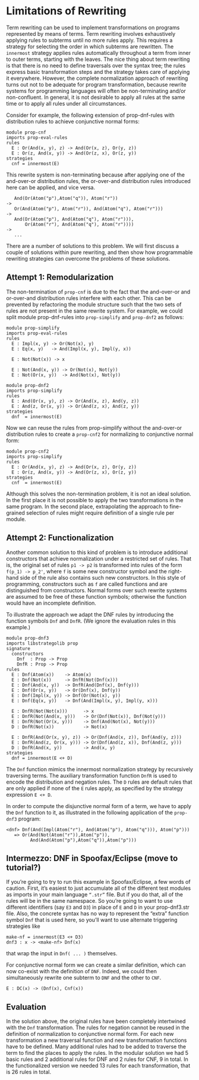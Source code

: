 # Limitations of Rewriting

Term rewriting can be used to implement transformations on programs represented by means of terms.
Term rewriting involves exhaustively applying rules to subterms until no more rules apply.
This requires a strategy for selecting the order in which subterms are rewritten.
The `innermost` strategy applies rules automatically throughout a term from inner to outer terms, starting with the leaves.
The nice thing about term rewriting is that there is no need to define traversals over the syntax tree; the rules express basic transformation steps and the strategy takes care of applying it everywhere.
However, the complete normalization approach of rewriting turns out not to be adequate for program transformation, because rewrite systems for programming languages will often be non-terminating and/or non-confluent.
In general, it is not desirable to apply all rules at the same time or to apply all rules under all circumstances.

Consider for example, the following extension of prop-dnf-rules with distribution rules to achieve conjunctive normal forms:

```stratego
module prop-cnf
imports prop-eval-rules
rules
  E : Or(And(x, y), z) -> And(Or(x, z), Or(y, z))
  E : Or(z, And(x, y)) -> And(Or(z, x), Or(z, y))
strategies
  cnf = innermost(E)
```

This rewrite system is non-terminating because after applying one of the and-over-or distribution rules, the or-over-and distribution rules introduced here can be applied, and vice versa.

```stratego
   And(Or(Atom("p"),Atom("q")), Atom("r"))
->
   Or(And(Atom("p"), Atom("r")), And(Atom("q"), Atom("r")))
->
   And(Or(Atom("p"), And(Atom("q"), Atom("r"))),
       Or(Atom("r"), And(Atom("q"), Atom("r"))))
->
   ...
```

There are a number of solutions to this problem.
We will first discuss a couple of solutions within pure rewriting, and then show how programmable rewriting strategies can overcome the problems of these solutions.


## Attempt 1: Remodularization

The non-termination of `prop-cnf` is due to the fact that the and-over-or and or-over-and distribution rules interfere with each other.
This can be prevented by refactoring the module structure such that the two sets of rules are not present in the same rewrite system.
For example, we could split module prop-dnf-rules into `prop-simplify` and `prop-dnf2` as follows:

```stratego
module prop-simplify
imports prop-eval-rules
rules
  E : Impl(x, y) -> Or(Not(x), y)
  E : Eq(x, y)   -> And(Impl(x, y), Impl(y, x))

  E : Not(Not(x)) -> x

  E : Not(And(x, y)) -> Or(Not(x), Not(y))
  E : Not(Or(x, y))  -> And(Not(x), Not(y))
```

```stratego
module prop-dnf2
imports prop-simplify
rules
  E : And(Or(x, y), z) -> Or(And(x, z), And(y, z))
  E : And(z, Or(x, y)) -> Or(And(z, x), And(z, y))
strategies
  dnf  = innermost(E)
```

Now we can reuse the rules from prop-simplify without the and-over-or distribution rules to create a `prop-cnf2` for normalizing to conjunctive normal form:


```stratego
module prop-cnf2
imports prop-simplify
rules
  E : Or(And(x, y), z) -> And(Or(x, z), Or(y, z))
  E : Or(z, And(x, y)) -> And(Or(z, x), Or(z, y))
strategies
  cnf  = innermost(E)
```

Although this solves the non-termination problem, it is not an ideal solution.
In the first place it is not possible to apply the two transformations in the same program.
In the second place, extrapolating the approach to fine-grained selection of rules might require definition of a single rule per module.

## Attempt 2: Functionalization

Another common solution to this kind of problem is to introduce additional constructors that achieve normalization under a restricted set of rules.
That is, the original set of rules `p1 -> p2` is transformed into rules of the form `f(p_1) -> p_2'`, where `f` is some new constructor symbol and the right-hand side of the rule also contains such new constructors.
In this style of programming, constructors such as `f` are called functions and are distinguished from constructors.
Normal forms over such rewrite systems are assumed to be free of these function symbols; otherwise the function would have an incomplete definition.

To illustrate the approach we adapt the DNF rules by introducing the function symbols `Dnf` and `DnfR`.
(We ignore the evaluation rules in this example.)

```stratego
module prop-dnf3
imports libstrategolib prop
signature
  constructors
    Dnf  : Prop -> Prop
    DnfR : Prop -> Prop
rules
  E : Dnf(Atom(x))    -> Atom(x)
  E : Dnf(Not(x))     -> DnfR(Not(Dnf(x)))
  E : Dnf(And(x, y))  -> DnfR(And(Dnf(x), Dnf(y)))
  E : Dnf(Or(x, y))   -> Or(Dnf(x), Dnf(y))
  E : Dnf(Impl(x, y)) -> Dnf(Or(Not(x), y))
  E : Dnf(Eq(x, y))   -> Dnf(And(Impl(x, y), Impl(y, x)))

  E : DnfR(Not(Not(x)))      -> x
  E : DnfR(Not(And(x, y)))   -> Or(Dnf(Not(x)), Dnf(Not(y)))
  E : DnfR(Not(Or(x, y)))    -> Dnf(And(Not(x), Not(y)))
  D : DnfR(Not(x))           -> Not(x)

  E : DnfR(And(Or(x, y), z)) -> Or(Dnf(And(x, z)), Dnf(And(y, z)))
  E : DnfR(And(z, Or(x, y))) -> Or(Dnf(And(z, x)), Dnf(And(z, y)))
  D : DnfR(And(x, y))        -> And(x, y)
strategies
  dnf = innermost(E <+ D)
```

The `Dnf` function mimics the innermost normalization strategy by recursively traversing terms.
The auxiliary transformation function `DnfR` is used to encode the distribution and negation rules.
The `D` rules are default rules that are only applied if none of the `E` rules apply, as specified by the strategy expression `E <+ D`.

In order to compute the disjunctive normal form of a term, we have to apply the `Dnf` function to it, as illustrated in the following application of the `prop-dnf3` program:

```stratego
<dnf> Dnf(And(Impl(Atom("r"), And(Atom("p"), Atom("q"))), Atom("p")))
   => Or(And(Not(Atom("r")),Atom("p")),
         And(And(Atom("p"),Atom("q")),Atom("p")))
```


## Intermezzo: DNF in Spoofax/Eclipse (move to tutorial?)

If you’re going to try to run this example in Spoofax/Eclipse, a few words of caution.
First, it’s easiest to just accumulate all of the different test modules as imports in your main language `“.str”` file.
But if you do that, all of the rules will be in the same namespace.
So you’re going to want to use different identifiers (say `E3` and `D3`) in place of `E` and `D` in your prop-dnf3.str file.
Also, the concrete syntax has no way to represent the “extra” function symbol `Dnf` that is used here, so you’ll want to use alternate triggering strategies like

```stratego
make-nf = innermost(E3 <+ D3)
dnf3 : x -> <make-nf> Dnf(x)
```

that wrap the input in `Dnf( ... )` themselves.

For conjunctive normal form we can create a similar definition, which can now co-exist with the definition of `DNF`.
Indeed, we could then simultaneously rewrite one subterm to `DNF` and the other to `CNF`.

```stratego
E : DC(x) -> (Dnf(x), Cnf(x))
```


## Evaluation

In the solution above, the original rules have been completely intertwined with the `Dnf` transformation.
The rules for negation cannot be reused in the definition of normalization to conjunctive normal form.
For each new transformation a new traversal function and new transformation functions have to be defined.
Many additional rules had to be added to traverse the term to find the places to apply the rules.
In the modular solution we had 5 basic rules and 2 additional rules for DNF and 2 rules for CNF, 9 in total.
In the functionalized version we needed 13 rules for each transformation, that is 26 rules in total.
